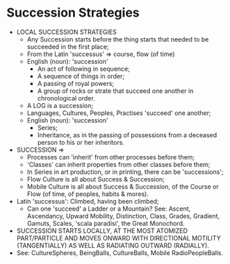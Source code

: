 Succession Strategies
=====================
* LOCAL SUCCESSION STRATEGIES
    * Any Succession starts before the thing starts that needed to be succeeded in the first place;
    * From the Latin 'successus' => course, flow (of time)
    * English (noun): 'succession'
        * An act of following in sequence;
        * A sequence of things in order;
        * A passing of royal powers;
        * A group of rocks or strate that succeed one another in chronological order.
    * A LOG is a succession;
    * Languages, Cultures, Peoples, Practises 'succeed' one another;
    * English (noun): 'succession'
        * Series;
        * Inheritance, as in the passing of possessions from a deceased person to his or her inheritors.
* SUCCESSION =>
    * Processes can 'inherit' from other processes before them;
    * 'Classes' can inherit properties from other classes before them;
    * In Series in art production, or in printing, there can be 'successions';
    * Flow Culture is all about Success & Succession;
    * Mobile Culture is all about Success & Succession, of the Course or Flow (of time, of peoples, habits & mores).
* Latin 'successus': Climbed, having been climbed;
    * Can one 'succeed' a Ladder or a Mountain? See: Ascent, Ascendancy, Upward Mobility, Distinction, Class, Grades, Gradient, Gamuts, Scales, 'scala paradisi', the Great Monochord.
* SUCCESSION STARTS LOCALLY, AT THE MOST ATOMIZED PART/PARTICLE AND MOVES ONWARD WITH DIRECTIONAL MOTILITY (TANGENTIALLY) AS WELL AS RADIATING OUTWARD (RADIALLY).
* See: CultureSpheres, BeingBalls, CultureBalls, Mobile RadioPeopleBalls.
